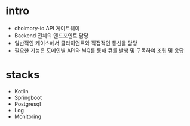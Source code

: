 # intro

- choimory-io API 게이트웨이
- Backend 전체의 엔드포인트 담당
- 일반적인 케이스에서 클라이언트와 직접적인 통신을 담당
- 필요한 기능은 도메인별 API와 MQ를 통해 큐를 발행 및 구독하여 조립 및 응답

# stacks

- Kotlin
- Springboot
- Postgresql
- Log
- Monitoring